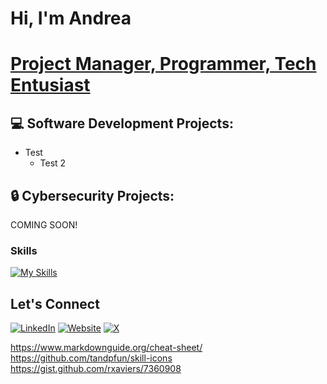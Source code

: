 <h1>Hi, I'm Andrea<h1>
<a href="https://www.linkedin.com/in/andrea-jasper/">Project Manager, Programmer, Tech Entusiast</a>

## :computer: Software Development Projects:
- Test
  - Test 2

## :lock: Cybersecurity Projects:
COMING SOON!

### Skills

[![My Skills](https://skillicons.dev/icons?i=rails,sqlite,mysql,python,react,js,jquery,html,css,sass,bootstrap,docker,heroku,netlify)](https://skillicons.dev)

## Let's Connect
[![LinkedIn](https://skillicons.dev/icons?i=linkedin)](https://www.linkedin.com/in/andrea-jasper/)
[![Website](https://skillicons.dev/icons?i=twitter)](https://www.andreajasper.com)
[![X](https://skillicons.dev/icons?i=twitter)](https://twitter.com/AndreaJasp5770https://twitter.com/AndreaJasp5770)



https://www.markdownguide.org/cheat-sheet/
https://github.com/tandpfun/skill-icons
https://gist.github.com/rxaviers/7360908